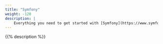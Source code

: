 ```yaml
---
title: "Symfony"
weight: -120
description: |
    Everything you need to get started with [Symfony](https://www.symfony.com/), a [PHP](../../development/templates.md#php) framework for web development, on Platform.sh.
---
```

{{% description %}}

[comment]: <> (See an example Symfony project in the official [Symfony template repository]&#40;https://github.com/symfonycorp/platformsh-symfony-template&#41;, which you can use as a starting point for your own project.)

[comment]: <> (If you already have a Symfony project ready to deploy,)

[comment]: <> (see the template's [example Platform.sh files]&#40;https://github.com/symfonycorp/platformsh-symfony-template/tree/6.2&#41;.)

[comment]: <> (These files let you [configure your app]&#40;../../create-apps/_index.md&#41;,)

[comment]: <> ([add services]&#40;../../add-services/_index.md&#41;, and [define routes]&#40;../../define-routes/_index.md&#41;.)

